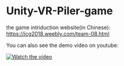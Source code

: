 # Unity-VR-Piler-game

the game intriduction website(in Chinese): https://icg2018.weebly.com/team-08.html

You can also see the demo video on youtube:

[![Watch the video](https://i9.ytimg.com/vi/oQy1miNRbDE/mq2.jpg?sqp=COXyz_IF&rs=AOn4CLA5JTG8aQaaMdpk0-uWtVURbXF1tQ)](https://youtu.be/oQy1miNRbDE)

